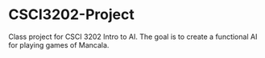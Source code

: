 # CSCI3202-Project
Class project for CSCI 3202 Intro to AI. The goal is to create a functional AI for playing games of Mancala.
